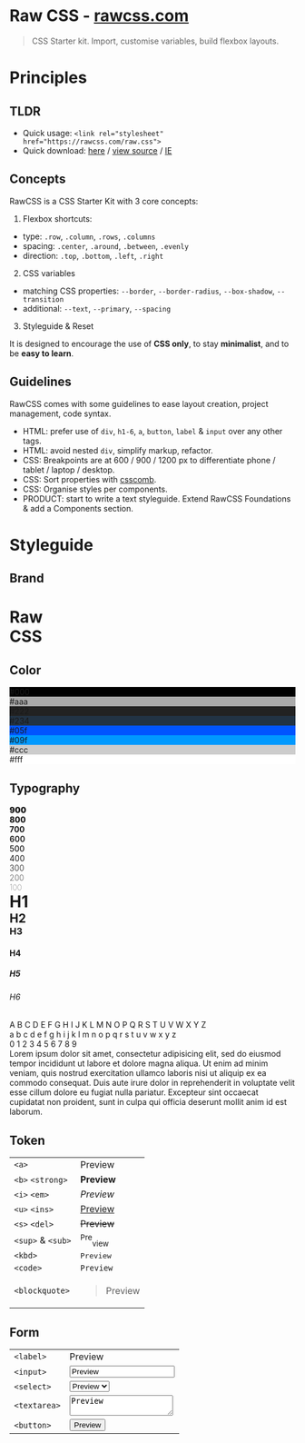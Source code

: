 # Raw CSS - [rawcss.com](https://rawcss.com)
> CSS Starter kit. Import, customise variables, build flexbox layouts.

# Principles
## TLDR

- Quick usage: `<link rel="stylesheet" href="https://rawcss.com/raw.css">`
- Quick download: <a href="https://rawcss.com/raw.css" download>here</a> / [view source](https://rawcss.com/raw.css) / [IE](https://runkit.io/vbrajon/autoprefixer-api/1.0.0/https://rawcss.com/raw.css)

## Concepts

RawCSS is a CSS Starter Kit with 3 core concepts:

1. Flexbox shortcuts:
  - type: `.row`, `.column`, `.rows`, `.columns`
  - spacing: `.center`, `.around`, `.between`, `.evenly`
  - direction: `.top`, `.bottom`, `.left`, `.right`
2. CSS variables
  - matching CSS properties: `--border`, `--border-radius`, `--box-shadow`, `--transition`
  - additional: `--text`, `--primary`, `--spacing`
3. Styleguide & Reset

It is designed to encourage the use of **CSS only**, to stay **minimalist**, and to be **easy to learn**.

## Guidelines

RawCSS comes with some guidelines to ease layout creation, project management, code syntax.

- HTML: prefer use of `div`, `h1-6`, `a`, `button`, `label` & `input` over any other tags.
- HTML: avoid nested `div`, simplify markup, refactor.
- CSS: Breakpoints are at 600 / 900 / 1200 px to differentiate phone / tablet / laptop / desktop.
- CSS: Sort properties with [csscomb](https://github.com/vbrajon/rawcss/blob/master/.csscomb.json).
- CSS: Organise styles per components.
- PRODUCT: start to write a text styleguide. Extend RawCSS Foundations & add a Components section.

# Styleguide
## Brand
<h1 class="blockway">Raw<br>CSS</h1>

## Color
<div class="color">
  <div>
    <div style="background: #000;"><div>#000</div></div>
    <div style="background: #aaa;"><div>#aaa</div></div>
  </div>
  <div>
    <div style="background: #222;"><div>#222</div></div>
    <div style="background: #234;"><div>#234</div></div>
  </div>
  <div>
    <div style="background: #05f;"><div>#05f</div></div>
    <div style="background: #09f;"><div>#09f</div></div>
  </div>
  <div>
    <div style="background: #ccc;"><div>#ccc</div></div>
    <div style="background: #fff;"><div>#fff</div></div>
  </div>
</div>

## Typography
<div class="row">
  <div class="block">
    <div style="font-weight: 900;">900</div>
    <div style="font-weight: 800;">800</div>
    <div style="font-weight: 700;">700</div>
    <div style="font-weight: 600;">600</div>
    <div style="font-weight: 500;">500</div>
    <div style="font-weight: 400;">400</div>
    <div style="font-weight: 300;">300</div>
    <div style="font-weight: 200;">200</div>
    <div style="font-weight: 100;">100</div>
  </div>
  <div class="block">
    <h1 style="margin: 0;padding: 0;">H1</h1>
    <h2 style="margin: 0;padding: 0;">H2</h2>
    <h3 style="margin: 0;padding: 0;">H3</h3>
    <h4>H4</h4>
    <h5>H5</h5>
    <h6>H6</h6>
  </div>
  <div class="column">
    <div class="block">
      <div>A B C D E F G H I J K L M N O P Q R S T U V W X Y Z</div>
      <div>a b c d e f g h i j k l m n o p q r s t u v w x y z</div>
      <div>0 1 2 3 4 5 6 7 8 9</div>
    </div>
    <div class="block">
      <div>Lorem ipsum dolor sit amet, consectetur adipisicing elit, sed do eiusmod tempor incididunt ut labore et dolore magna aliqua. Ut enim ad minim veniam, quis nostrud exercitation ullamco laboris nisi ut aliquip ex ea commodo consequat. Duis aute irure dolor in reprehenderit in voluptate velit esse cillum dolore eu fugiat nulla pariatur. Excepteur sint occaecat cupidatat non proident, sunt in culpa qui officia deserunt mollit anim id est laborum.</div>
    </div>
  </div>
</div>

<div class="row between">
<div>

## Token
|                   |                                  |
| ----------------- | -------------------------------- |
| `<a>`             | <a>Preview</a>                   |
| `<b>` `<strong>`  | <b>Preview</b>                   |
| `<i>` `<em>`      | <i>Preview</i>                   |
| `<u>` `<ins>`     | <u>Preview</u>                   |
| `<s>` `<del>`     | <s>Preview</s>                   |
| `<sup>` & `<sub>` | <sup>Pre</sup><sub>view</sub>    |
| `<kbd>`           | <kbd>Preview</kbd>               |
| `<code>`          | <code>Preview</code>             |
| `<blockquote>`    | <blockquote>Preview</blockquote> |

</div>
<div>

## Form
|              |                                           |
| ------------ | ----------------------------------------- |
| `<label>`    | <label>Preview</label>                    |
| `<input>`    | <input value="Preview" />                 |
| `<select>`   | <select><option>Preview</option></select> |
| `<textarea>` | <textarea>Preview</textarea>              |
| `<button>`   | <button>Preview</button>                  |

</div>
</div>
